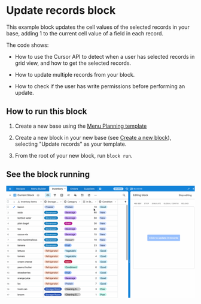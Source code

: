 # Update records block

This example block updates the cell values of the selected records in your base, adding 1 to the
current cell value of a field in each record.

The code shows:

-   How to use the Cursor API to detect when a user has selected records in grid view, and how to
    get the selected records.

-   How to update multiple records from your block.

-   How to check if the user has write permissions before performing an update.

## How to run this block

1. Create a new base using the
   [Menu Planning template](https://airtable.com/templates/event-planning/expvAPRfjIaE5Js68/menu-planning)

2. Create a new block in your new base (see
   [Create a new block](https://airtable.com/developers/blocks/guides/hello-world-tutorial#create-a-new-block)),
   selecting "Update records" as your template.

3. From the root of your new block, run `block run`.

## See the block running

![Block with a button that adds 1 to 'In Stock' for each selected record](media/block.gif)
